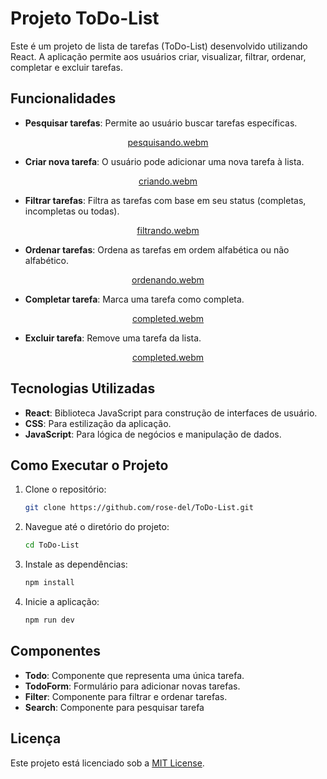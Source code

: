 # Projeto ToDo-List

Este é um projeto de lista de tarefas (ToDo-List) desenvolvido utilizando React. A aplicação permite aos usuários criar, visualizar, filtrar, ordenar, completar e excluir tarefas.

## Funcionalidades

- **Pesquisar tarefas**: Permite ao usuário buscar tarefas específicas.
<div align="center">
  
[pesquisando.webm](https://github.com/rose-del/ToDo-List/assets/119326136/3721f114-cfe2-4073-a972-6201ebff4e7f)

</div>
    
- **Criar nova tarefa**: O usuário pode adicionar uma nova tarefa à lista.
<div align="center">
  
  [criando.webm](https://github.com/rose-del/ToDo-List/assets/119326136/58f404bf-c48b-48e3-b51d-dca27e7874b2)

</div>

- **Filtrar tarefas**: Filtra as tarefas com base em seu status (completas, incompletas ou todas).

<div align="center">
  
  [filtrando.webm](https://github.com/rose-del/ToDo-List/assets/119326136/2405d5d4-c337-4331-8164-59f25c8f11bd)

</div>

- **Ordenar tarefas**: Ordena as tarefas em ordem alfabética ou não alfabético.
<div align="center">

  [ordenando.webm](https://github.com/rose-del/ToDo-List/assets/119326136/e27bb308-6b05-4c4e-9a17-11887e52c885)

</div>

- **Completar tarefa**: Marca uma tarefa como completa.
<div align="center">

  [completed.webm](https://github.com/rose-del/ToDo-List/assets/119326136/f6b1c58b-87a0-4012-8f03-bf3aa9660e82)

</div>

- **Excluir tarefa**: Remove uma tarefa da lista.
<div align="center">

  [completed.webm](https://github.com/rose-del/ToDo-List/assets/119326136/f6b1c58b-87a0-4012-8f03-bf3aa9660e82)

</div>

## Tecnologias Utilizadas

- **React**: Biblioteca JavaScript para construção de interfaces de usuário.
- **CSS**: Para estilização da aplicação.
- **JavaScript**: Para lógica de negócios e manipulação de dados.

## Como Executar o Projeto

1. Clone o repositório:

   ```bash
   git clone https://github.com/rose-del/ToDo-List.git
   ```

2. Navegue até o diretório do projeto:

   ```bash
   cd ToDo-List
   ```

3. Instale as dependências:

   ```bash
   npm install
   ```

4. Inicie a aplicação:

   ```bash
   npm run dev
   ```

## Componentes

- **Todo**: Componente que representa uma única tarefa.
- **TodoForm**: Formulário para adicionar novas tarefas.
- **Filter**: Componente para filtrar e ordenar tarefas.
- **Search**: Componente para pesquisar tarefa


## Licença

Este projeto está licenciado sob a [MIT License](LICENSE).

